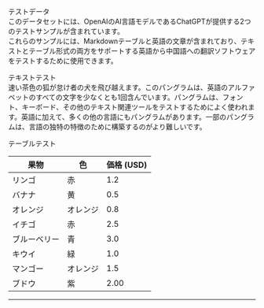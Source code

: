 テストデータ  
このデータセットには、OpenAIのAI言語モデルであるChatGPTが提供する2つのテストサンプルが含まれています。  
これらのサンプルには、Markdownテーブルと英語の文章が含まれており、テキストとテーブル形式の両方をサポートする英語から中国語への翻訳ソフトウェアをテストするために使用できます。  

テキストテスト  
速い茶色の狐が怠け者の犬を飛び越えます。このパングラムは、英語のアルファベットのすべての文字を少なくとも1回含んでいます。パングラムは、フォント、キーボード、その他のテキスト関連ツールをテストするためによく使われます。英語に加えて、多くの他の言語にもパングラムがあります。一部のパングラムは、言語の独特の特徴のために構築するのがより難しいです。  

テーブルテスト  

| 果物 | 色 | 価格 (USD) |
| --- | --- | --- |
| リンゴ | 赤 | 1.2 |
| バナナ | 黄 | 0.5 |
| オレンジ | オレンジ | 0.8 |
| イチゴ | 赤 | 2.5 |
| ブルーベリー | 青 | 3.0 |
| キウイ | 緑 | 1.0 |
| マンゴー | オレンジ | 1.5 |
| ブドウ | 紫 | 2.00 |

---

